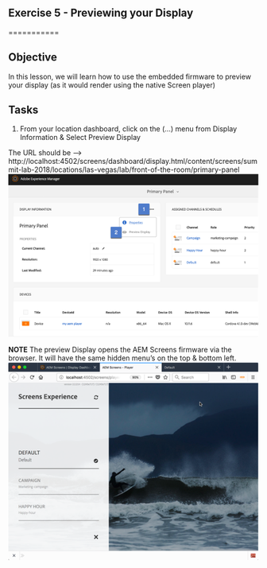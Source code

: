 ## Exercise 5 - Previewing your Display

===========

## Objective
In this lesson, we will learn how to use the embedded firmware to preview your display (as it would render using the native Screen player)


## Tasks

1. From your location dashboard, click on the (…) menu from Display Information & Select Preview Display

The URL should be --> http://localhost:4502/screens/dashboard/display.html/content/screens/summit-lab-2018/locations/las-vegas/lab/front-of-the-room/primary-panel
![Preview](../../Resources/Picture29.png)

**NOTE**
The preview Display opens the AEM Screens firmware via the browser.  It will have the same hidden menu’s on the top & bottom left.
![hidden menu](../../Resources/Picture30.png)